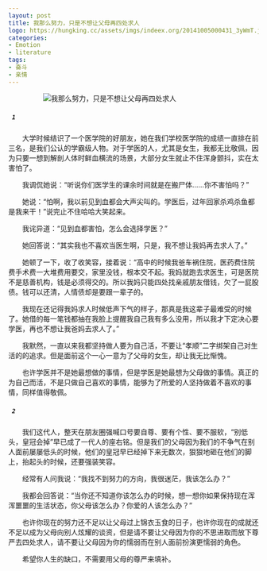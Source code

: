 ```yaml
---
layout: post
title: 我那么努力，只是不想让父母再四处求人
logo: https://hungking.cc/assets/imgs/indeex.org/20141005000431_3yWmT.jpeg
categories:
- Emotion
- literature
tags:
- 奋斗
- 亲情
---
```




　　　　　![我那么努力，只是不想让父母再四处求人](https://hungking.cc/assets/imgs/indeex.org/20141005000431_3yWmT.jpeg)






##### `` 1　　　　　　　　　　　　　　　　　　``


　　大学时候结识了一个医学院的好朋友，她在我们学校医学院的成绩一直排在前三名，是我们公认的学霸级人物。对于学医的人，尤其是女生，我都无比敬佩，因为只要一想到解剖人体时鲜血横流的场景，大部分女生就止不住浑身颤抖，实在太害怕了。


　　我调侃她说：“听说你们医学生的课余时间就是在搬尸体……你不害怕吗？”



　　她说：“怕啊，我以前见到血都会大声尖叫的。学医后，过年回家杀鸡杀鱼都是我来干！”说完止不住哈哈大笑起来。


　　我诧异道：“见到血都害怕，怎么会选择学医？”


　　她回答说：“其实我也不喜欢当医生啊，只是，我不想让我妈再去求人了。”


　　她顿了一下，收了收笑容，接着说：“高中的时候我爸车祸住院，医药费住院费手术费一大堆费用要交，家里没钱，根本交不起。我妈就跑去求医生，可是医院不是慈善机构，钱是必须得交的。所以我妈只能四处找亲戚朋友借钱，欠了一屁股债。钱可以还清，人情债却是要跟一辈子的。


　　我现在还记得我妈求人时候低声下气的样子，那真是我这辈子最难受的时候了。她借的每一笔钱都抽在我脸上提醒我自己我有多么没用，所以我才下定决心要学医，再也不想让我爸妈去求人了。”


　　我默然，一直以来我都坚持做人要为自己活，不要让“孝顺”二字绑架自己对生活的的追求。但是面前这个一心一意为了父母的女生，却让我无比惭愧。



　　也许学医并不是她最想做的事情，但是学医是她最想为父母做的事情。真正的为自己而活，不是只做自己喜欢的事情，能够为了所爱的人坚持做着不喜欢的事情，同样值得敬佩。


##### `` 2 　　　　　　　　　　　``


　　我们这代人，整天在朋友圈强喊口号要自尊、要有个性、要不服软，“别低头，皇冠会掉”早已成了一代人的座右铭。但是我们的父母因为我们的不争气在别人面前屡屡低头的时候，他们的皇冠早已经掉下来无数次，狠狠地砸在他们的脚上，抬起头的时候，还要强装笑容。


　　经常有人问我说：“我找不到努力的方向，我很迷茫，我该怎么办？”


　　我都会回答说：“当你还不知道你该怎么办的时候，想一想你如果保持现在浑浑噩噩的生活状态，你父母该怎么办？你爱的人该怎么办？”


　　也许你现在的努力还不足以让父母过上锦衣玉食的日子，也许你现在的成就还不足以成为父母向别人炫耀的谈资，但是请不要让父母因为你的不思进取而放下尊严去四处求人，请不要让父母因为你的懦弱而在别人面前扮演更懦弱的角色。



　　希望你人生的缺口，不需要用父母的尊严来填补。
